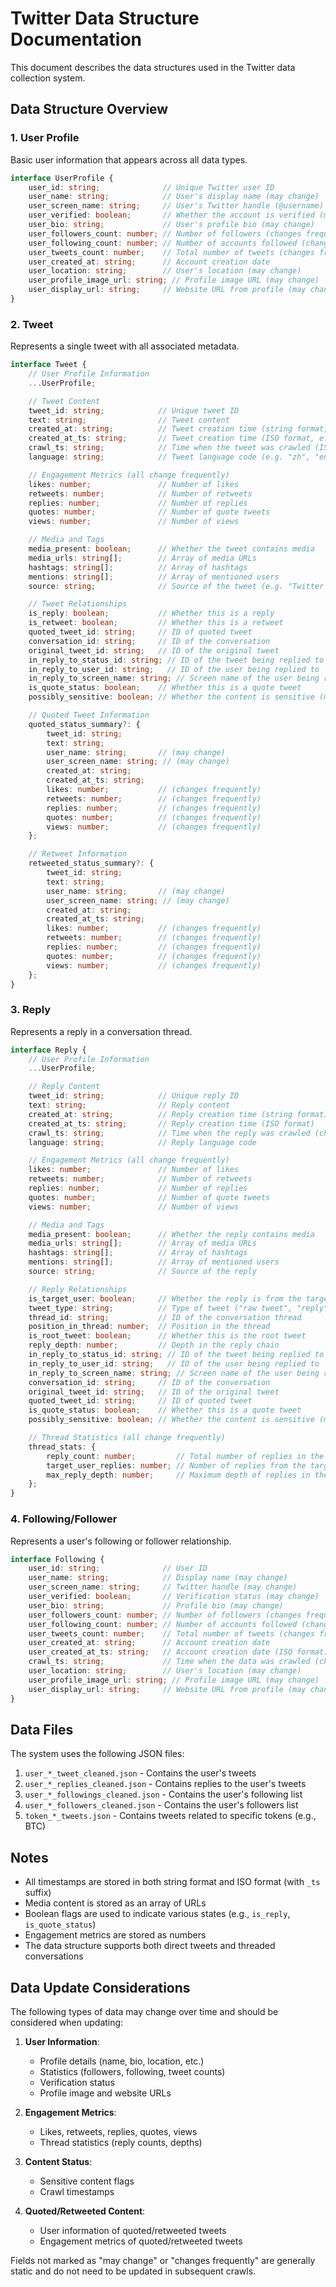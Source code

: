 # Twitter Data Structure Documentation

This document describes the data structures used in the Twitter data collection system.

## Data Structure Overview

### 1. User Profile
Basic user information that appears across all data types.

```typescript
interface UserProfile {
    user_id: string;              // Unique Twitter user ID
    user_name: string;            // User's display name (may change)
    user_screen_name: string;     // User's Twitter handle (@username) (may change)
    user_verified: boolean;       // Whether the account is verified (may change)
    user_bio: string;             // User's profile bio (may change)
    user_followers_count: number; // Number of followers (changes frequently)
    user_following_count: number; // Number of accounts followed (changes frequently)
    user_tweets_count: number;    // Total number of tweets (changes frequently)
    user_created_at: string;      // Account creation date
    user_location: string;        // User's location (may change)
    user_profile_image_url: string; // Profile image URL (may change)
    user_display_url: string;     // Website URL from profile (may change)
}
```

### 2. Tweet
Represents a single tweet with all associated metadata.

```typescript
interface Tweet {
    // User Profile Information
    ...UserProfile;

    // Tweet Content
    tweet_id: string;            // Unique tweet ID
    text: string;                // Tweet content
    created_at: string;          // Tweet creation time (string format, e.g. "2025-04-14 15:31:23")
    created_at_ts: string;       // Tweet creation time (ISO format, e.g. "2025-04-14T15:31:23+08:00")
    crawl_ts: string;            // Time when the tweet was crawled (ISO format) (changes on each crawl)
    language: string;            // Tweet language code (e.g. "zh", "en", "ja")

    // Engagement Metrics (all change frequently)
    likes: number;               // Number of likes
    retweets: number;            // Number of retweets
    replies: number;             // Number of replies
    quotes: number;              // Number of quote tweets
    views: number;               // Number of views

    // Media and Tags
    media_present: boolean;      // Whether the tweet contains media
    media_urls: string[];        // Array of media URLs
    hashtags: string[];          // Array of hashtags
    mentions: string[];          // Array of mentioned users
    source: string;              // Source of the tweet (e.g. "Twitter Web App", "Twitter for iPhone")

    // Tweet Relationships
    is_reply: boolean;           // Whether this is a reply
    is_retweet: boolean;         // Whether this is a retweet
    quoted_tweet_id: string;     // ID of quoted tweet
    conversation_id: string;     // ID of the conversation
    original_tweet_id: string;   // ID of the original tweet
    in_reply_to_status_id: string; // ID of the tweet being replied to
    in_reply_to_user_id: string;   // ID of the user being replied to
    in_reply_to_screen_name: string; // Screen name of the user being replied to
    is_quote_status: boolean;    // Whether this is a quote tweet
    possibly_sensitive: boolean; // Whether the content is sensitive (may change)

    // Quoted Tweet Information
    quoted_status_summary?: {
        tweet_id: string;
        text: string;
        user_name: string;       // (may change)
        user_screen_name: string; // (may change)
        created_at: string;
        created_at_ts: string;
        likes: number;           // (changes frequently)
        retweets: number;        // (changes frequently)
        replies: number;         // (changes frequently)
        quotes: number;          // (changes frequently)
        views: number;           // (changes frequently)
    };

    // Retweet Information
    retweeted_status_summary?: {
        tweet_id: string;
        text: string;
        user_name: string;       // (may change)
        user_screen_name: string; // (may change)
        created_at: string;
        created_at_ts: string;
        likes: number;           // (changes frequently)
        retweets: number;        // (changes frequently)
        replies: number;         // (changes frequently)
        quotes: number;          // (changes frequently)
        views: number;           // (changes frequently)
    };
}
```

### 3. Reply
Represents a reply in a conversation thread.

```typescript
interface Reply {
    // User Profile Information
    ...UserProfile;

    // Reply Content
    tweet_id: string;            // Unique reply ID
    text: string;                // Reply content
    created_at: string;          // Reply creation time (string format)
    created_at_ts: string;       // Reply creation time (ISO format)
    crawl_ts: string;            // Time when the reply was crawled (changes on each crawl)
    language: string;            // Reply language code

    // Engagement Metrics (all change frequently)
    likes: number;               // Number of likes
    retweets: number;            // Number of retweets
    replies: number;             // Number of replies
    quotes: number;              // Number of quote tweets
    views: number;               // Number of views

    // Media and Tags
    media_present: boolean;      // Whether the reply contains media
    media_urls: string[];        // Array of media URLs
    hashtags: string[];          // Array of hashtags
    mentions: string[];          // Array of mentioned users
    source: string;              // Source of the reply

    // Reply Relationships
    is_target_user: boolean;     // Whether the reply is from the target user
    tweet_type: string;          // Type of tweet ("raw tweet", "reply", "quote")
    thread_id: string;           // ID of the conversation thread
    position_in_thread: number;  // Position in the thread
    is_root_tweet: boolean;      // Whether this is the root tweet
    reply_depth: number;         // Depth in the reply chain
    in_reply_to_status_id: string; // ID of the tweet being replied to
    in_reply_to_user_id: string;   // ID of the user being replied to
    in_reply_to_screen_name: string; // Screen name of the user being replied to
    conversation_id: string;     // ID of the conversation
    original_tweet_id: string;   // ID of the original tweet
    quoted_tweet_id: string;     // ID of quoted tweet
    is_quote_status: boolean;    // Whether this is a quote tweet
    possibly_sensitive: boolean; // Whether the content is sensitive (may change)

    // Thread Statistics (all change frequently)
    thread_stats: {
        reply_count: number;         // Total number of replies in the thread
        target_user_replies: number; // Number of replies from the target user
        max_reply_depth: number;     // Maximum depth of replies in the thread
    };
}
```

### 4. Following/Follower
Represents a user's following or follower relationship.

```typescript
interface Following {
    user_id: string;              // User ID
    user_name: string;            // Display name (may change)
    user_screen_name: string;     // Twitter handle (may change)
    user_verified: boolean;       // Verification status (may change)
    user_bio: string;             // Profile bio (may change)
    user_followers_count: number; // Number of followers (changes frequently)
    user_following_count: number; // Number of accounts followed (changes frequently)
    user_tweets_count: number;    // Total number of tweets (changes frequently)
    user_created_at: string;      // Account creation date
    user_created_at_ts: string;   // Account creation date (ISO format)
    crawl_ts: string;             // Time when the data was crawled (changes on each crawl)
    user_location: string;        // User's location (may change)
    user_profile_image_url: string; // Profile image URL (may change)
    user_display_url: string;     // Website URL from profile (may change)
}
```

## Data Files

The system uses the following JSON files:

1. `user_*_tweet_cleaned.json` - Contains the user's tweets
2. `user_*_replies_cleaned.json` - Contains replies to the user's tweets
3. `user_*_followings_cleaned.json` - Contains the user's following list
4. `user_*_followers_cleaned.json` - Contains the user's followers list
5. `token_*_tweets.json` - Contains tweets related to specific tokens (e.g., BTC)

## Notes

- All timestamps are stored in both string format and ISO format (with `_ts` suffix)
- Media content is stored as an array of URLs
- Boolean flags are used to indicate various states (e.g., `is_reply`, `is_quote_status`)
- Engagement metrics are stored as numbers
- The data structure supports both direct tweets and threaded conversations

## Data Update Considerations

The following types of data may change over time and should be considered when updating:

1. **User Information**:
   - Profile details (name, bio, location, etc.)
   - Statistics (followers, following, tweet counts)
   - Verification status
   - Profile image and website URLs

2. **Engagement Metrics**:
   - Likes, retweets, replies, quotes, views
   - Thread statistics (reply counts, depths)

3. **Content Status**:
   - Sensitive content flags
   - Crawl timestamps

4. **Quoted/Retweeted Content**:
   - User information of quoted/retweeted tweets
   - Engagement metrics of quoted/retweeted tweets

Fields not marked as "may change" or "changes frequently" are generally static and do not need to be updated in subsequent crawls.
